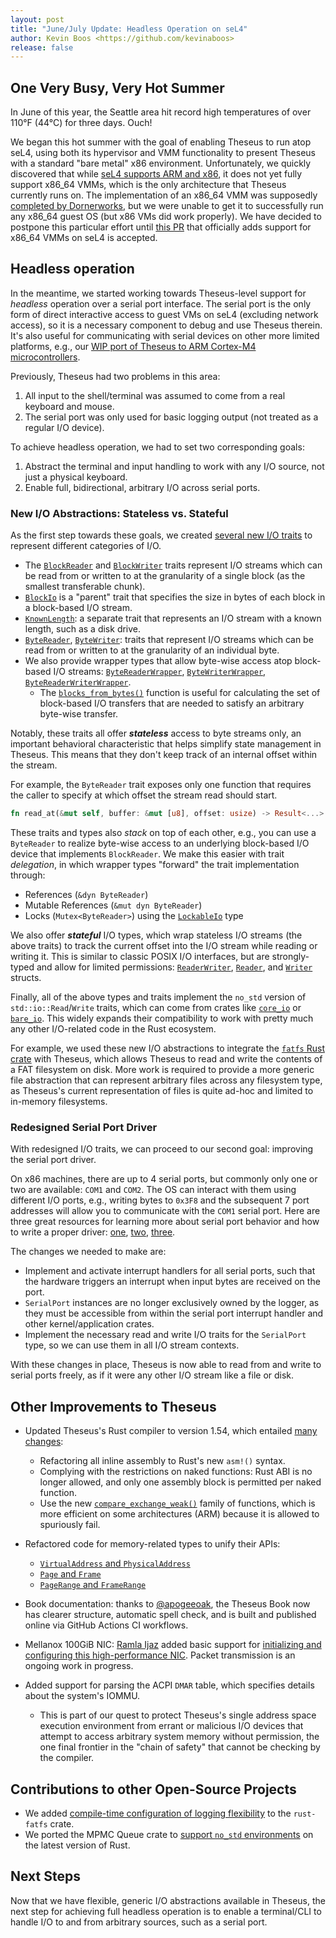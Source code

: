 ```yaml
---
layout: post
title: "June/July Update: Headless Operation on seL4"
author: Kevin Boos <https://github.com/kevinaboos>
release: false
---
```


## One Very Busy, Very Hot Summer 

In June of this year, the Seattle area hit record high temperatures of over 110°F (44°C) for three days. Ouch!

We began this hot summer with the goal of enabling Theseus to run atop seL4, using both its hypervisor and VMM functionality to present Theseus with a standard "bare metal" x86 environment.
Unfortunately, we quickly discovered that while [seL4 supports ARM and x86](https://docs.sel4.systems/Tutorials/camkes-vm-linux.html), it does not yet fully support x86_64 VMMs, which is the only architecture that Theseus currently runs on.
The implementation of an x86_64 VMM was supposedly [completed by Dornerworks](https://dornerworks.com/blog/64-bit-x86-architecture-on-sel4/), but we were unable to get it to successfully run any x86_64 guest OS (but x86 VMs did work properly).
We have decided to postpone this particular effort until [this PR](https://github.com/seL4/seL4/pull/324) that officially adds support for x86_64 VMMs on seL4 is accepted.

## Headless operation 
In the meantime, we started working towards Theseus-level support for _headless_ operation over a serial port interface.
The serial port is the only form of direct interactive access to guest VMs on seL4 (excluding network access), so it is a necessary component to debug and use Theseus therein.
It's also useful for communicating with serial devices on other more limited platforms, e.g., our [WIP port of Theseus to ARM Cortex-M4 microcontrollers](https://github.com/theseus-os/Theseus/pull/361).

Previously, Theseus had two problems in this area:
 1. All input to the shell/terminal was assumed to come from a real keyboard and mouse.
 2. The serial port was only used for basic logging output (not treated as a regular I/O device).

To achieve headless operation, we had to set two corresponding goals:
 1. Abstract the terminal and input handling to work with any I/O source, not just a physical keyboard.
 2. Enable full, bidirectional, arbitrary I/O across serial ports.


### New I/O Abstractions:  Stateless vs. Stateful
As the first step towards these goals, we created [several new I/O traits](https://github.com/theseus-os/Theseus/blob/051e52782658a3e0f11c486d8656e71da1f7ba07/kernel/io/src/lib.rs) to represent different categories of I/O. 

 * The [`BlockReader`] and [`BlockWriter`] traits represent I/O streams which can be read from or written to at the granularity of a single block (as the smallest transferable chunk).
 * [`BlockIo`] is a "parent" trait that specifies the size in bytes of each block 
   in a block-based I/O stream.
 * [`KnownLength`]: a separate trait that represents an I/O stream with a known length, such as a disk drive.
 * [`ByteReader`], [`ByteWriter`]: traits that represent I/O streams which can be read from or written to at the granularity of an individual byte.
 * We also provide wrapper types that allow byte-wise access atop block-based I/O streams: [`ByteReaderWrapper`], [`ByteWriterWrapper`], [`ByteReaderWriterWrapper`].
    * The [`blocks_from_bytes()`] function is useful for calculating the set of block-based I/O transfers that are needed to satisfy an arbitrary byte-wise transfer.

Notably, these traits all offer ***stateless*** access to byte streams only, an important behavioral characteristic that helps simplify state management in Theseus.
This means that they don't keep track of an internal offset within the stream.

For example, the `ByteReader` trait exposes only one function that requires the caller to specify at which offset the stream read should start.
```rust
fn read_at(&mut self, buffer: &mut [u8], offset: usize) -> Result<...>
```

These traits and types also *stack* on top of each other, e.g., you can use a `ByteReader` to realize byte-wise access to an underlying block-based I/O device that implements `BlockReader`. 
We make this easier with trait *delegation*, in which wrapper types "forward" the trait implementation through:
 * References (`&dyn ByteReader`)
 * Mutable References (`&mut dyn ByteReader`)
 * Locks (`Mutex<ByteReader>`) using the [`LockableIo`] type


We also offer ***stateful*** I/O types, which wrap stateless I/O streams (the above traits) to track the current offset into the I/O stream while reading or writing it. 
This is similar to classic POSIX I/O interfaces, but are strongly-typed and allow for limited permissions: [`ReaderWriter`], [`Reader`], and [`Writer`] structs.

Finally, all of the above types and traits implement the `no_std` version of `std::io::Read`/`Write` traits, which can come from crates like [`core_io`](https://crates.io/crates/core_io) or [`bare_io`](https://crates.io/crates/bare-io).
This widely expands their compatibility to work with pretty much any other I/O-related code in the Rust ecosystem.

For example, we used these new I/O abstractions to integrate the [`fatfs` Rust crate](https://github.com/rafalh/rust-fatfs) with Theseus, which allows Theseus to read and write the contents of a FAT filesystem on disk.
More work is required to provide a more generic file abstraction that can represent arbitrary files across any filesystem type, as Theseus's current representation of files is quite ad-hoc and limited to in-memory filesystems.


### Redesigned Serial Port Driver
With redesigned I/O traits, we can proceed to our second goal: improving the serial port driver.

On x86 machines, there are up to 4 serial ports, but commonly only one or two are available: `COM1` and `COM2`. 
The OS can interact with them using different I/O ports, e.g., writing bytes to `0x3F8` and the subsequent 7 port addresses will allow you to communicate with the `COM1` serial port.
Here are three great resources for learning more about serial port behavior and how to write a proper driver: [one](https://en.wikibooks.org/wiki/Serial_Programming/8250_UART_Programming), [two](https://tldp.org/HOWTO/Modem-HOWTO-4.html), [three](https://wiki.osdev.org/Serial_Ports).


The changes we needed to make are:
* Implement and activate interrupt handlers for all serial ports, such that the hardware triggers an interrupt when input bytes are received on the port.
* `SerialPort` instances are no longer exclusively owned by the logger, as they must be accessible from within the serial port interrupt handler and other kernel/application crates.
* Implement the necessary read and write I/O traits for the `SerialPort` type, so we can use them in all I/O stream contexts.

With these changes in place, Theseus is now able to read from and write to serial ports freely, as if it were any other I/O stream like a file or disk.


## Other Improvements to Theseus
* Updated Theseus's Rust compiler to version 1.54, which entailed [many changes](https://github.com/theseus-os/Theseus/commit/b7d62ee0197347b651e2cf1387f83c9c4a598633):
   * Refactoring all inline assembly to Rust's new `asm!()` syntax.
   * Complying with the restrictions on naked functions: Rust ABI is no longer allowed, and only one assembly block is permitted per naked function.
   * Use the new [`compare_exchange_weak()`](https://doc.rust-lang.org/stable/core/sync/atomic/struct.AtomicUsize.html#method.compare_exchange_weak) family of functions, which is more efficient on some architectures (ARM) because it is allowed to spuriously fail.

* Refactored code for memory-related types to unify their APIs:
   * [`VirtualAddress` and `PhysicalAddress`](https://github.com/theseus-os/Theseus/pull/417)
   * [`Page` and `Frame`](https://github.com/theseus-os/Theseus/commit/6854306a8f2c16f3caf1332120856a0fff8de25f)
   * [`PageRange` and `FrameRange`](https://github.com/theseus-os/Theseus/commit/b09ad9bc73683397a0b16b9b53f9214bdf87c04d)

* Book documentation: thanks to [@apogeeoak](https://github.com/apogeeoak), the Theseus Book now has clearer structure, automatic spell check, and is built and published online via GitHub Actions CI workflows. 

* Mellanox 100GiB NIC: [Ramla Ijaz](https://github.com/Ramla-I) added basic support for [initializing and configuring this high-performance NIC](https://github.com/theseus-os/Theseus/pull/404). Packet transmission is an ongoing work in progress.

* Added support for parsing the ACPI `DMAR` table, which specifies details about the system's IOMMU. 
   * This is part of our quest to protect Theseus's single address space execution environment from errant or malicious I/O devices that attempt to access arbitrary system memory without permission, the one final frontier in the "chain of safety" that cannot be checking by the compiler.


## Contributions to other Open-Source Projects
* We added [compile-time configuration of logging flexibility](https://github.com/rafalh/rust-fatfs/pull/44) to the `rust-fatfs` crate.
* We ported the MPMC Queue crate to [support `no_std` environments](https://github.com/brayniac/mpmc/pull/8) on the latest version of Rust.


## Next Steps
Now that we have flexible, generic I/O abstractions available in Theseus, the next step for achieving full headless operation is to enable a terminal/CLI to handle I/O to and from arbitrary sources, such as a serial port.


[`BlockReader`]: https://www.theseus-os.com/Theseus/doc/io/trait.BlockReader.html
[`BlockWriter`]: https://www.theseus-os.com/Theseus/doc/io/trait.BlockWriter.html
[`BlockIo`]: https://www.theseus-os.com/Theseus/doc/io/trait.BlockIo.html
[`KnownLength`]: https://www.theseus-os.com/Theseus/doc/io/trait.KnownLength.html
[`ByteReader`]: https://www.theseus-os.com/Theseus/doc/io/trait.ByteReader.html
[`ByteWriter`]: https://www.theseus-os.com/Theseus/doc/io/trait.ByteWriter.html
[`ByteReaderWrapper`]: https://www.theseus-os.com/Theseus/doc/io/struct.ByteReaderWrapper.html
[`ByteWriterWrapper`]: https://www.theseus-os.com/Theseus/doc/io/struct.ByteWriterWrapper.html
[`ByteReaderWriterWrapper`]: https://www.theseus-os.com/Theseus/doc/io/struct.ByteReaderWriterWrapper.html
[`blocks_from_bytes()`]: https://www.theseus-os.com/Theseus/doc/io/fn.blocks_from_bytes.html
[`LockableIo`]: https://www.theseus-os.com/Theseus/doc/io/struct.LockableIo.html
[`ReaderWriter`]: https://www.theseus-os.com/Theseus/doc/io/struct.ReaderWriter.html
[`Reader`]: https://www.theseus-os.com/Theseus/doc/io/struct.Reader.html
[`Writer`]: https://www.theseus-os.com/Theseus/doc/io/struct.Writer.html
